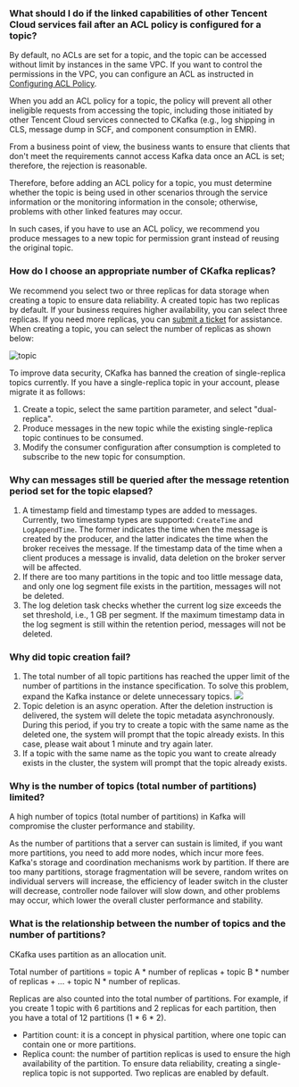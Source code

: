 ### What should I do if the linked capabilities of other Tencent Cloud services fail after an ACL policy is configured for a topic?

By default, no ACLs are set for a topic, and the topic can be accessed without limit by instances in the same VPC. If you want to control the permissions in the VPC, you can configure an ACL as instructed in [Configuring ACL Policy](https://intl.cloud.tencent.com/document/product/597/39084).

When you add an ACL policy for a topic, the policy will prevent all other ineligible requests from accessing the topic, including those initiated by other Tencent Cloud services connected to CKafka (e.g., log shipping in CLS, message dump in SCF, and component consumption in EMR).

From a business point of view, the business wants to ensure that clients that don't meet the requirements cannot access Kafka data once an ACL is set; therefore, the rejection is reasonable.

Therefore, before adding an ACL policy for a topic, you must determine whether the topic is being used in other scenarios through the service information or the monitoring information in the console; otherwise, problems with other linked features may occur.

In such cases, if you have to use an ACL policy, we recommend you produce messages to a new topic for permission grant instead of reusing the original topic.

### How do I choose an appropriate number of CKafka replicas?

We recommend you select two or three replicas for data storage when creating a topic to ensure data reliability. A created topic has two replicas by default. If your business requires higher availability, you can select three replicas. If you need more replicas, you can [submit a ticket](https://console.cloud.tencent.com/workorder/category) for assistance. When creating a topic, you can select the number of replicas as shown below:

![topic](https://main.qcloudimg.com/raw/05f7dc495a90da08c2b1a5593b908c1f.png)

To improve data security, CKafka has banned the creation of single-replica topics currently. If you have a single-replica topic in your account, please migrate it as follows:
1. Create a topic, select the same partition parameter, and select "dual-replica".
2. Produce messages in the new topic while the existing single-replica topic continues to be consumed.
3. Modify the consumer configuration after consumption is completed to subscribe to the new topic for consumption.

### Why can messages still be queried after the message retention period set for the topic elapsed?

1. A timestamp field and timestamp types are added to messages. Currently, two timestamp types are supported: `CreateTime` and `LogAppendTime`. The former indicates the time when the message is created by the producer, and the latter indicates the time when the broker receives the message. If the timestamp data of the time when a client produces a message is invalid, data deletion on the broker server will be affected.
2. If there are too many partitions in the topic and too little message data, and only one log segment file exists in the partition, messages will not be deleted.
3. The log deletion task checks whether the current log size exceeds the set threshold, i.e., 1 GB per segment. If the maximum timestamp data in the log segment is still within the retention period, messages will not be deleted.

### Why did topic creation fail?

1. The total number of all topic partitions has reached the upper limit of the number of partitions in the instance specification. To solve this problem, expand the Kafka instance or delete unnecessary topics.
![](https://main.qcloudimg.com/raw/94904051a2fba64bb4d191b50abbf703.jpg)
2. Topic deletion is an async operation. After the deletion instruction is delivered, the system will delete the topic metadata asynchronously. During this period, if you try to create a topic with the same name as the deleted one, the system will prompt that the topic already exists. In this case, please wait about 1 minute and try again later.
3. If a topic with the same name as the topic you want to create already exists in the cluster, the system will prompt that the topic already exists.

### Why is the number of topics (total number of partitions) limited?

A high number of topics (total number of partitions) in Kafka will compromise the cluster performance and stability.

As the number of partitions that a server can sustain is limited, if you want more partitions, you need to add more nodes, which incur more fees. Kafka's storage and coordination mechanisms work by partition. If there are too many partitions, storage fragmentation will be severe, random writes on individual servers will increase, the efficiency of leader switch in the cluster will decrease, controller node failover will slow down, and other problems may occur, which lower the overall cluster performance and stability.

### What is the relationship between the number of topics and the number of partitions?

CKafka uses partition as an allocation unit.

Total number of partitions = topic A * number of replicas + topic B * number of replicas + ... + topic N * number of replicas.

Replicas are also counted into the total number of partitions. For example, if you create 1 topic with 6 partitions and 2 replicas for each partition, then you have a total of 12 partitions (1 * 6 * 2).

- Partition count: it is a concept in physical partition, where one topic can contain one or more partitions.
- Replica count: the number of partition replicas is used to ensure the high availability of the partition. To ensure data reliability, creating a single-replica topic is not supported. Two replicas are enabled by default.

